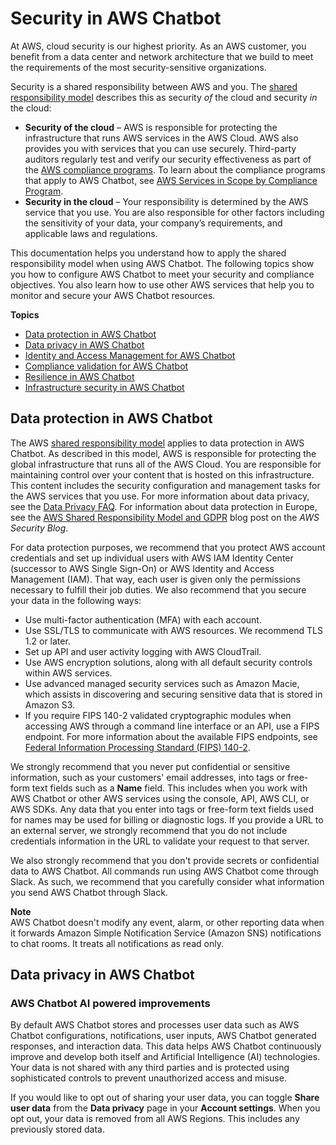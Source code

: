 # Security in AWS Chatbot<a name="security"></a>

 At AWS, cloud security is our highest priority\. As an AWS customer, you benefit from a data center and network architecture that we build to meet the requirements of the most security\-sensitive organizations\.

Security is a shared responsibility between AWS and you\. The [shared responsibility model](http://aws.amazon.com/compliance/shared-responsibility-model/) describes this as security *of* the cloud and security *in* the cloud:
+ **Security of the cloud** – AWS is responsible for protecting the infrastructure that runs AWS services in the AWS Cloud\. AWS also provides you with services that you can use securely\. Third\-party auditors regularly test and verify our security effectiveness as part of the [AWS compliance programs](http://aws.amazon.com/compliance/programs/)\. To learn about the compliance programs that apply to AWS Chatbot, see [AWS Services in Scope by Compliance Program](http://aws.amazon.com/compliance/services-in-scope/)\.
+ **Security in the cloud** – Your responsibility is determined by the AWS service that you use\. You are also responsible for other factors including the sensitivity of your data, your company’s requirements, and applicable laws and regulations\. 

This documentation helps you understand how to apply the shared responsibility model when using AWS Chatbot\. The following topics show you how to configure AWS Chatbot to meet your security and compliance objectives\. You also learn how to use other AWS services that help you to monitor and secure your AWS Chatbot resources\. 

**Topics**
+ [Data protection in AWS Chatbot](#per-service-security)
+ [Data privacy in AWS Chatbot](#ml-opt-out)
+ [Identity and Access Management for AWS Chatbot](security-iam.md)
+ [Compliance validation for AWS Chatbot](chatbot-compliance.md)
+ [Resilience in AWS Chatbot](disaster-recovery-resiliency.md)
+ [Infrastructure security in AWS Chatbot](infrastructure-security.md)

## Data protection in AWS Chatbot<a name="per-service-security"></a>

The AWS [shared responsibility model](http://aws.amazon.com/compliance/shared-responsibility-model/) applies to data protection in AWS Chatbot\. As described in this model, AWS is responsible for protecting the global infrastructure that runs all of the AWS Cloud\. You are responsible for maintaining control over your content that is hosted on this infrastructure\. This content includes the security configuration and management tasks for the AWS services that you use\. For more information about data privacy, see the [Data Privacy FAQ](http://aws.amazon.com/compliance/data-privacy-faq)\. For information about data protection in Europe, see the [AWS Shared Responsibility Model and GDPR](http://aws.amazon.com/blogs/security/the-aws-shared-responsibility-model-and-gdpr/) blog post on the *AWS Security Blog*\.

For data protection purposes, we recommend that you protect AWS account credentials and set up individual users with AWS IAM Identity Center \(successor to AWS Single Sign\-On\) or AWS Identity and Access Management \(IAM\)\. That way, each user is given only the permissions necessary to fulfill their job duties\. We also recommend that you secure your data in the following ways:
+ Use multi\-factor authentication \(MFA\) with each account\.
+ Use SSL/TLS to communicate with AWS resources\. We recommend TLS 1\.2 or later\.
+ Set up API and user activity logging with AWS CloudTrail\.
+ Use AWS encryption solutions, along with all default security controls within AWS services\.
+ Use advanced managed security services such as Amazon Macie, which assists in discovering and securing sensitive data that is stored in Amazon S3\.
+ If you require FIPS 140\-2 validated cryptographic modules when accessing AWS through a command line interface or an API, use a FIPS endpoint\. For more information about the available FIPS endpoints, see [Federal Information Processing Standard \(FIPS\) 140\-2](http://aws.amazon.com/compliance/fips/)\.

We strongly recommend that you never put confidential or sensitive information, such as your customers' email addresses, into tags or free\-form text fields such as a **Name** field\. This includes when you work with AWS Chatbot or other AWS services using the console, API, AWS CLI, or AWS SDKs\. Any data that you enter into tags or free\-form text fields used for names may be used for billing or diagnostic logs\. If you provide a URL to an external server, we strongly recommend that you do not include credentials information in the URL to validate your request to that server\.

We also strongly recommend that you don't provide secrets or confidential data to AWS Chatbot\. All commands run using AWS Chatbot come through Slack\. As such, we recommend that you carefully consider what information you send AWS Chatbot through Slack\.

**Note**  
AWS Chatbot doesn't modify any event, alarm, or other reporting data when it forwards Amazon Simple Notification Service \(Amazon SNS\) notifications to chat rooms\. It treats all notifications as read only\. 

## Data privacy in AWS Chatbot<a name="ml-opt-out"></a>

### AWS Chatbot AI powered improvements<a name="ai-improvements"></a>

By default AWS Chatbot stores and processes user data such as AWS Chatbot configurations, notifications, user inputs, AWS Chatbot generated responses, and interaction data\. This data helps AWS Chatbot continuously improve and develop both itself and Artificial Intelligence \(AI\) technologies\. Your data is not shared with any third parties and is protected using sophisticated controls to prevent unauthorized access and misuse\.

If you would like to opt out of sharing your user data, you can toggle **Share user data** from the **Data privacy** page in your **Account settings**\. When you opt out, your data is removed from all AWS Regions\. This includes any previously stored data\.